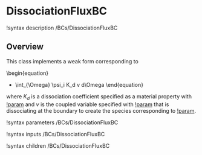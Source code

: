 # DissociationFluxBC

!syntax description /BCs/DissociationFluxBC

## Overview

This class implements a weak form corresponding to

\begin{equation}
- \int_{\Omega} \psi_i K_d v d\Omega
\end{equation}

where $K_d$ is a dissociation coefficient specified as a material property with [!param](/BCs/DissociationFluxBC/Kd) and
$v$ is the coupled variable specified with [!param](/BCs/DissociationFluxBC/v) that is
dissociating at the boundary to create the species corresponding to
[!param](/BCs/DissociationFluxBC/variable).

!syntax parameters /BCs/DissociationFluxBC

!syntax inputs /BCs/DissociationFluxBC

!syntax children /BCs/DissociationFluxBC
